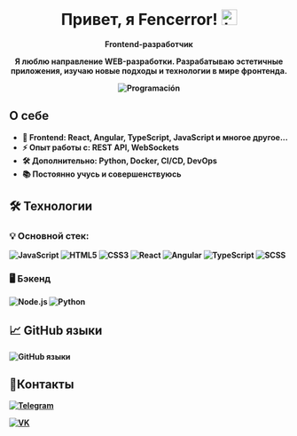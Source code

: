 <!DOCTYPE html>
<html lang="ru">
<head>
  <meta charset="UTF-8">
  <meta name="viewport" content="width=device-width, initial-scale=1.0">
</head>
<body>
  <div id="header" align="center">
    <h1>Привет, я Fencerror! <img src="https://i.gifer.com/4AIB.gif" width="28px" height="28px" alt="hi"> </h1>
    <p> <strong>Frontend-разработчик </p>
    <p>Я люблю направление WEB-разработки. Разрабатываю <strong>эстетичные</strong> приложения, изучаю новые подходы и технологии в мире фронтенда.</p>

    
![Programación](https://github.com/user-attachments/assets/34cd4625-09ff-463b-8979-565583f5f19b)

  </div>

  <h2>О себе</h2>
  <ul>
    <li>🎨 <strong>Frontend:</strong> React, Angular, TypeScript, JavaScript и многое другое...</li>
    <li>⚡ <strong>Опыт работы с:</strong> REST API, WebSockets</li>
    <li>🛠 <strong>Дополнительно:</strong> Python, Docker, CI/CD, DevOps</li>
    <li>📚 Постоянно учусь и совершенствуюсь</li>
  </ul>

  <h2>🛠 Технологии</h2>
  <h3>💡 <strong>Основной стек:</strong></h3>
  <p>
    <img src="https://img.shields.io/badge/JavaScript-F7DF1E?style=flat&logo=javascript&logoColor=black" alt="JavaScript"/>
    <img src="https://img.shields.io/badge/HTML5-E34F26?style=flat&logo=html5&logoColor=black" alt="HTML5"/>
    <img src="https://img.shields.io/badge/CSS3-1572B6?style=flat&logo=css3&logoColor=black" alt="CSS3"/>
    <img src="https://img.shields.io/badge/React-61DAFB?style=flat&logo=react&logoColor=black" alt="React"/>
    <img src="https://img.shields.io/badge/Angular-DD0031?style=flat&logo=angular&logoColor=black" alt="Angular"/>
    <img src="https://img.shields.io/badge/TypeScript-3178C6?style=flat&logo=typescript&logoColor=black" alt="TypeScript"/>
    <img src="https://img.shields.io/badge/SCSS-CC6699?style=flat&logo=sass&logoColor=black" alt="SCSS"/>
  </p>

  <h3>🖥 <strong>Бэкенд</strong></h3>
  <p>
    <img src="https://img.shields.io/badge/Node.js-339933?style=flat&logo=nodedotjs&logoColor=black" alt="Node.js"/>
    <img src="https://img.shields.io/badge/Python-339933?style=flat&logo=python&logoColor=black" alt="Python"/>
  </p>

  <h2>📈 GitHub языки</h2>
  <img src="https://github-readme-stats.vercel.app/api/top-langs/?username=Fencerror&layout=compact&theme=radical" alt="GitHub языки"/>
  <div>
  <h2>🔗Контакты</h2>
  <div>
    <div>
      <p>
        <a href="https://t.me/fencerror">
          <img src="https://img.shields.io/badge/Telegram-black?style=flat&logo=telegram" alt="Telegram"/>
        </a>
      </p>
    </div>
    <div>
      <p>
        <a href="https://vk.com/stepan_orlow">
          <img src="https://img.shields.io/badge/VK-black?style=flat&logo=vk" alt="VK"/>
        </a>
      </p>
    </div>
  </div>  
</body>
</html>
